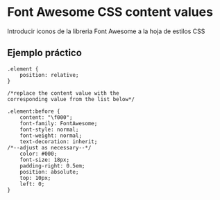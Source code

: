 Font Awesome CSS content values
===============

Introducir iconos de la libreria Font Awesome a la hoja de estilos CSS 

## Ejemplo práctico


```
.element {
    position: relative;
}
 
/*replace the content value with the
corresponding value from the list below*/
 
.element:before {
    content: "\f000";
    font-family: FontAwesome;
    font-style: normal;
    font-weight: normal;
    text-decoration: inherit;
/*--adjust as necessary--*/
    color: #000;
    font-size: 18px;
    padding-right: 0.5em;
    position: absolute;
    top: 10px;
    left: 0;
}
```

